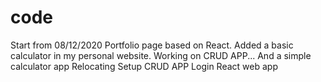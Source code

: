 # code
Start from 08/12/2020
Portfolio page based on React.
Added a basic calculator in my personal website.
Working on CRUD APP...
And a simple calculator app
Relocating
Setup
CRUD APP
Login
React web app
